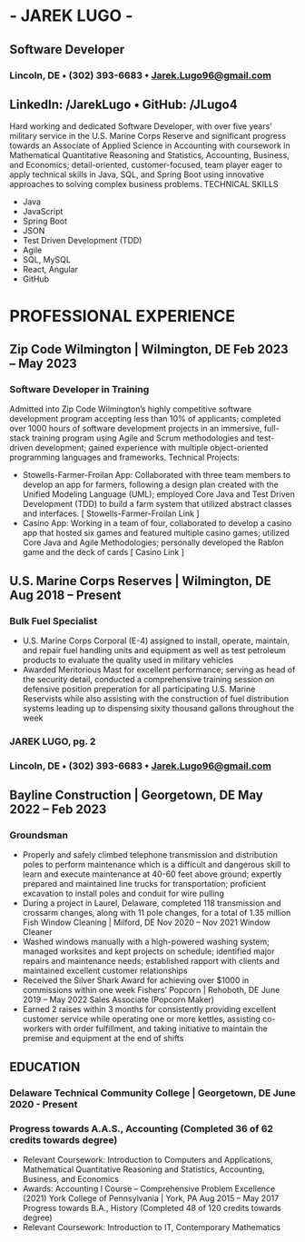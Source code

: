 # - JAREK LUGO -
## Software Developer
### Lincoln, DE • (302) 393-6683 • Jarek.Lugo96@gmail.com

## LinkedIn: /JarekLugo • GitHub: /JLugo4

Hard working and dedicated Software Developer, with over five years’ military service in the U.S. Marine Corps
Reserve and significant progress towards an Associate of Applied Science in Accounting with coursework in
Mathematical Quantitative Reasoning and Statistics, Accounting, Business, and Economics; detail-oriented,
customer-focused, team player eager to apply technical skills in Java, SQL, and Spring Boot using innovative
approaches to solving complex business problems.
TECHNICAL SKILLS
* Java
* JavaScript
* Spring Boot
* JSON
* Test Driven Development (TDD)
* Agile
* SQL, MySQL
* React, Angular 
* GitHub
# PROFESSIONAL EXPERIENCE
## Zip Code Wilmington | Wilmington, DE Feb 2023 – May 2023
### Software Developer in Training
Admitted into Zip Code Wilmington’s highly competitive software development program accepting less than
10% of applicants; completed over 1000 hours of software development projects in an immersive, full-stack
training program using Agile and Scrum methodologies and test-driven development; gained experience with
multiple object-oriented programming languages and frameworks.
Technical Projects:
* Stowells-Farmer-Froilan App: Collaborated with three team members to develop an app for farmers,
following a design plan created with the Unified Modeling Language (UML); employed Core Java and
Test Driven Development (TDD) to build a farm system that utilized abstract classes and interfaces. [
Stowells-Farmer-Froilan Link ]
* Casino App: Working in a team of four, collaborated to develop a casino app that hosted six games and
featured multiple casino games; utilized Core Java and Agile Methodologies; personally developed the
Rablon game and the deck of cards [ Casino Link ]
## U.S. Marine Corps Reserves | Wilmington, DE Aug 2018 – Present
### Bulk Fuel Specialist
* U.S. Marine Corps Corporal (E-4) assigned to install, operate, maintain, and repair fuel handling units
and equipment as well as test petroleum products to evaluate the quality used in military vehicles
* Awarded Meritorious Mast for excellent performance; serving as head of the security detail, conducted
a comprehensive training session on defensive position preperation for all participating U.S. Marine
Reservists while also assisting with the construction of fuel distribution systems leading up to
dispensing sixity thousand gallons throughout the week
### JAREK LUGO, pg. 2
### Lincoln, DE • (302) 393-6683 • Jarek.Lugo96@gmail.com
## Bayline Construction | Georgetown, DE May 2022 – Feb 2023
### Groundsman
* Properly and safely climbed telephone transmission and distribution poles to perform maintenance
which is a difficult and dangerous skill to learn and execute maintenance at 40-60 feet above ground;
expertly prepared and maintained line trucks for transportation; proficient excavation to install poles
and conduit for wire pulling
* During a project in Laurel, Delaware, completed 118 transmission and crossarm changes, along with 11
pole changes, for a total of 1.35 million
Fish Window Cleaning | Milford, DE Nov 2020 – Nov 2021
Window Cleaner
* Washed windows manually with a high-powered washing system; managed worksites and kept projects
on schedule; identified major repairs and maintenance needs; established rapport with clients and
maintained excellent customer relationships
* Received the Silver Shark Award for achieving over $1000 in commissions within one week
Fishers’ Popcorn | Rehoboth, DE June 2019 – May 2022
Sales Associate (Popcorn Maker)
* Earned 2 raises within 3 months for consistently providing excellent customer service while operating
one or more kettles, assisting co-workers with order fulfillment, and taking initiative to maintain the
premise and equipment at the end of shifts
## EDUCATION
### Delaware Technical Community College | Georgetown, DE June 2020 - Present
### Progress towards A.A.S., Accounting (Completed 36 of 62 credits towards degree)
* Relevant Coursework: Introduction to Computers and Applications, Mathematical Quantitative
Reasoning and Statistics, Accounting, Business, and Economics
* Awards: Accounting I Course – Comprehensive Problem Excellence (2021)
York College of Pennsylvania | York, PA Aug 2015 – May 2017
Progress towards B.A., History (Completed 48 of 120 credits towards degree)
* Relevant Coursework: Introduction to IT, Contemporary Mathematics